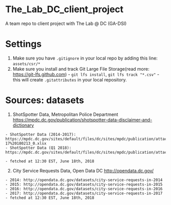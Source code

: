 # The_Lab_DC_client_project
A team repo to client project with The Lab @ DC (GA-DSI)

# Settings
  1) Make sure you have `.gitignore` in your local repo by adding this line: `assets/csr/*`
  2) Make sure you install and track Git Large File Storage(read more: https://git-lfs.github.com)
    - `git lfs install`, `git lfs track "*.csv"`
    - this will create  `.gitattributes` in your local repository.

# Sources: datasets
  1) ShotSpotter Data, Metropolitan Police Department
    https://mpdc.dc.gov/publication/shotspotter-data-disclaimer-and-dictionary

    - ShotSpotter Data (2014-2017): https://mpdc.dc.gov/sites/default/files/dc/sites/mpdc/publication/attachments/ShotSpotter%20Data%2014-17%20180213_0.xlsx
    - ShotSpotter Data (Q1 2018): https://mpdc.dc.gov/sites/default/files/dc/sites/mpdc/publication/attachments/ShotSpotter%20Public%20Data%20Q1%202018.xlsx

    - fetched at 12:30 EST, June 18th, 2018

  2) City Service Requests Data, Open Data DC
    http://opendata.dc.gov/

    - 2014: http://opendata.dc.gov/datasets/city-service-requests-in-2014
    - 2015: http://opendata.dc.gov/datasets/city-service-requests-in-2015
    - 2016: http://opendata.dc.gov/datasets/city-service-requests-in-2016
    - 2017: http://opendata.dc.gov/datasets/city-service-requests-in-2017
    - fetched at 12:30 EST, June 18th, 2018
